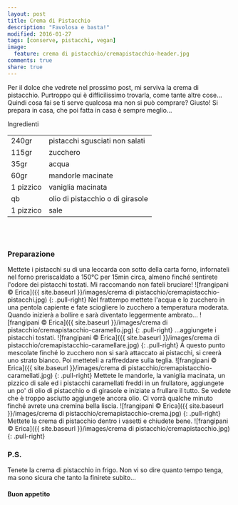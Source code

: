 ```yaml
---
layout: post
title: Crema di Pistacchio
description: "Favolosa e basta!"
modified: 2016-01-27
tags: [conserve, pistacchi, vegan]
image:
  feature: crema di pistacchio/cremapistacchio-header.jpg
comments: true
share: true
---
```


Per il dolce che vedrete nel prossimo post, mi serviva la crema di pistacchio. Purtroppo qui è difficilissimo trovarla, come tante altre cose... Quindi cosa fai se ti serve qualcosa ma non si può comprare? Giusto! Si prepara in casa, che poi fatta in casa è sempre meglio...


<div class="ingredients">
  <div class="ingredients-title">Ingredienti</div>
  <table>
    <tbody>
      </tr>
      <tr>
        <td>240gr</td>
        <td>pistacchi sgusciati non salati</td>
      </tr>
      <tr>
        <td>115gr</td>
        <td>zucchero</td>
      </tr>
      <tr>
        <td>35gr</td>
        <td>acqua</td>
      </tr>
      <tr>
        <td>60gr</td>
        <td>mandorle macinate</td>
      </tr>
      <tr>
        <td>1 pizzico</td>
        <td>vaniglia macinata</td>
      </tr>
      <tr>
        <td>qb</td>
        <td>olio di pistacchio o di girasole</td>
      </tr>
      <tr>
        <td>1 pizzico</td>
        <td>sale</td>
      </tr>
    </tbody>
  </table>
  <br></br>
</div>


<h3>
  <font color="grey">
    <i class="icon-cogs"></i>
  </font> Preparazione
</h3>

Mettete i pistacchi su di una leccarda con sotto della carta forno, infornateli nel forno preriscaldato a 150°C per 15min circa, almeno finché sentirete l'odore dei pistacchi tostati. Mi raccomando non fateli bruciare!
![frangipani © Erica]({{ site.baseurl }}/images/crema di pistacchio/cremapistacchio-pistacchi.jpg)
{: .pull-right}
Nel frattempo mettete l'acqua e lo zucchero in una pentola capiente e fate sciogliere lo zucchero a temperatura moderata. Quando inizierà a bollire e sarà diventato leggermente ambrato...
![frangipani © Erica]({{ site.baseurl }}/images/crema di pistacchio/cremapistacchio-caramello.jpg)
{: .pull-right}
...aggiungete i pistacchi tostati.
![frangipani © Erica]({{ site.baseurl }}/images/crema di pistacchio/cremapistacchio-caramellare.jpg)
{: .pull-right}
A questo punto mescolate finché lo zucchero non si sarà attaccato ai pistacchi, si creerà uno strato bianco. Poi metteteli a raffreddare sulla teglia.
![frangipani © Erica]({{ site.baseurl }}/images/crema di pistacchio/cremapistacchio-caramellati.jpg)
{: .pull-right}
Mettete le mandorle, la vaniglia macinata, un pizzico di sale ed i pistacchi caramellati freddi in un frullatore, aggiungete un po' di olio di pistacchio o di girasole e iniziate a frullare il tutto. Se vedete che è troppo asciutto aggiungete ancora olio. Ci vorrà qualche minuto finché avrete una cremina bella liscia.
![frangipani © Erica]({{ site.baseurl }}/images/crema di pistacchio/cremapistacchio-crema.jpg)
{: .pull-right}
Mettete la crema di pistacchio dentro i vasetti e chiudete bene.
![frangipani © Erica]({{ site.baseurl }}/images/crema di pistacchio/cremapistacchio.jpg)
{: .pull-right}

<h3>
  <font color="#FFCC00">
    <i class="icon-lightbulb"></i>
  </font> P.S.
</h3>

Tenete la crema di pistacchio in frigo. Non vi so dire quanto tempo tenga, ma sono sicura che tanto la finirete subito...

<h4>Buon appetito
  <font color="red">
    <i class="icon-smile"></i>
  </font>
</h4>
